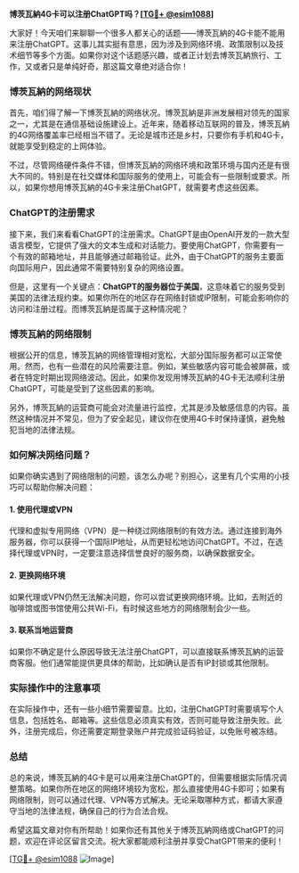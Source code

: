 **博茨瓦納4G卡可以注册ChatGPT吗？[[TG💪+ @esim1088](https://t.me/s/esim1088)]**

大家好！今天咱们来聊聊一个很多人都关心的话题——博茨瓦納的4G卡能不能用来注册ChatGPT。这事儿其实挺有意思，因为涉及到网络环境、政策限制以及技术细节等多个方面。如果你对这个话题感兴趣，或者正计划去博茨瓦納旅行、工作，又或者只是单纯好奇，那这篇文章绝对适合你！

### 博茨瓦納的网络现状

首先，咱们得了解一下博茨瓦納的网络状况。博茨瓦納是非洲发展相对领先的国家之一，尤其是在通信基础设施建设上。近年来，随着移动互联网的普及，博茨瓦納的4G网络覆盖率已经相当不错了。无论是城市还是乡村，只要你有手机和4G卡，就能享受到稳定的上网体验。

不过，尽管网络硬件条件不错，但博茨瓦納的网络环境和政策环境与国内还是有很大不同的。特别是在社交媒体和国际服务的使用上，可能会有一些限制或要求。所以，如果你想用博茨瓦納的4G卡来注册ChatGPT，就需要考虑这些因素。

### ChatGPT的注册需求

接下来，我们来看看ChatGPT的注册需求。ChatGPT是由OpenAI开发的一款大型语言模型，它提供了强大的文本生成和对话能力。要使用ChatGPT，你需要有一个有效的邮箱地址，并且能够通过邮箱验证。此外，由于ChatGPT的服务主要面向国际用户，因此通常不需要特别复杂的网络设置。

但是，这里有一个关键点：**ChatGPT的服务器位于美国**，这意味着它的服务受到美国的法律法规约束。如果你所在的地区存在网络封锁或IP限制，可能会影响你的访问和注册过程。而博茨瓦納是否属于这种情况呢？

### 博茨瓦納的网络限制

根据公开的信息，博茨瓦納的网络管理相对宽松，大部分国际服务都可以正常使用。然而，也有一些潜在的风险需要注意。例如，某些敏感内容可能会被屏蔽，或者在特定时期出现网络波动。因此，如果你发现用博茨瓦納的4G卡无法顺利注册ChatGPT，可能是受到了这些因素的影响。

另外，博茨瓦納的运营商可能会对流量进行监控，尤其是涉及敏感信息的内容。虽然这种情况并不常见，但为了安全起见，建议你在使用4G卡时保持谨慎，避免触犯当地的法律法规。

### 如何解决网络问题？

如果你确实遇到了网络限制的问题，该怎么办呢？别担心，这里有几个实用的小技巧可以帮助你解决问题：

#### 1. 使用代理或VPN
代理和虚拟专用网络（VPN）是一种绕过网络限制的有效方法。通过连接到海外服务器，你可以获得一个国际IP地址，从而更轻松地访问ChatGPT。不过，在选择代理或VPN时，一定要注意选择信誉良好的服务商，以确保数据安全。

#### 2. 更换网络环境
如果代理或VPN仍然无法解决问题，你可以尝试更换网络环境。比如，去附近的咖啡馆或图书馆使用公共Wi-Fi，有时候这些地方的网络限制会少一些。

#### 3. 联系当地运营商
如果你不确定是什么原因导致无法注册ChatGPT，可以直接联系博茨瓦納的运营商客服。他们通常能提供更具体的帮助，比如确认是否有IP封锁或其他限制。

### 实际操作中的注意事项

在实际操作中，还有一些小细节需要留意。比如，注册ChatGPT时需要填写个人信息，包括姓名、邮箱等。这些信息必须真实有效，否则可能导致注册失败。此外，注册完成后，你还需要定期登录账户并完成验证码验证，以免账号被冻结。

### 总结

总的来说，博茨瓦納的4G卡是可以用来注册ChatGPT的，但需要根据实际情况调整策略。如果你所在地区的网络环境较为宽松，那么直接使用4G卡即可；如果有网络限制，则可以通过代理、VPN等方式解决。无论采取哪种方式，都请大家遵守当地的法律法规，确保自己的行为合法合规。

希望这篇文章对你有所帮助！如果你还有其他关于博茨瓦納网络或ChatGPT的问题，欢迎在评论区留言交流。祝大家都能顺利注册并享受ChatGPT带来的便利！

[[TG💪+ @esim1088](https://t.me/s/esim1088) ![Image](https://i.postimg.cc/4NQfJmqS/Snipaste-2025-05-13-00-14-12.png)]